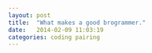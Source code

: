```yaml
---
layout: post
title:  "What makes a good brogrammer."
date:   2014-02-09 11:03:19
categories: coding pairing
---
```



